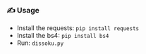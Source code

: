 ### ✍️ Usage
- Install the requests: `pip install requests`
- Install the bs4: `pip install bs4`
- Run: `dissoku.py`
